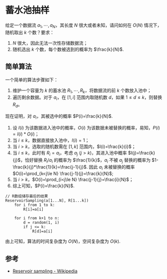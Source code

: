 # 蓄水池抽样

给定一个数据流 $a_1,\cdots,a_N$，其长度 $N$ 很大或者未知，请问如何在 $O(N)$ 情况下，随机取出 $k$ 个数？要求：

1. _N_ 很大，因此无法一次性存储数据流；
2. 随机选出 $k$ 个数，每个数被选到的概率为 $\frac{k}{N}$.

## 简单算法

一个简单的算法步骤如下：

1. 维护一个容量为 $k$ 的蓄水池 $R_1,\cdots,R_k$，将数据流的前 $k$ 个数放入池中；
2. 遍历剩余数据。对于 $a_i$，在 $[1,i]$ 范围内取随机数 $d$，如果 $1\le d\le k$，则替换 $R_d$。

现在证明，对 $a_i$，其被选中的概率 $P(i)=\frac{k}{N}$.

1. 设 $I(i)$ 为该数据进入池中的概率，$O(i)$ 为该数据未被替换的概率，易知，$P(i)=I(i)*O(i)$；
2. 当 $i\le k$，数据直接放入池中，$I(i)=1$；
3. 当 $i>k$，选取的随机数需在 $[1,k]$ 范围内，$I(i)=\frac{k}{i}$；
4. 当 $i\le k$，此时有 $R_i=a_i$，考虑 $a_j\ (j>k)$，其进入池中概率 $I(j)=\frac{k}{j}$，恰好替换 $R_i/a_i$ 的概率为 $\frac{1}{k}$，$a_i$ 不被 $a_j$
   替换的概率为 $1-\frac{k}{j}*\frac{1}{k}=\frac{j-1}{j}$. 因此 $a_i$ 未被替换的概率 $O(i)=\prod_{k<j\le N} \frac{j-1}{j}=\frac{k}{N}$;
5. 当 $i>k$，$O(i)=\prod_{i<j\le N} \frac{j-1}{j}=\frac{i}{N}$；
6. 综上可知，$P(i)=\frac{k}{N}$.

```text
// R数组储存最后的结果
ReservoirSampling(a[1...N], R[1...k])
    for i from 1 to k:
        R[i]=a[i]

    for i from k+1 to n:
        d = random(1, i)
        if j <= k:
            R[d]=a[i]
```

由上可知，算法的时间复杂度为 $O(N)$，空间复杂度为 $O(k)$.

## 参考

- [Reservoir sampling - Wikipedia](https://en.wikipedia.org/wiki/Reservoir_sampling)
